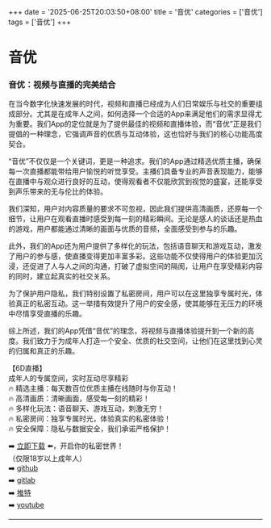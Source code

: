 +++
date = '2025-06-25T20:03:50+08:00'
title = '音优'
categories = ['音优']
tags = ['音优']
+++

# 音优

### 音优：视频与直播的完美结合

在当今数字化快速发展的时代，视频和直播已经成为人们日常娱乐与社交的重要组成部分。尤其是在成年人之间，如何选择一个合适的App来满足他们的需求显得尤为重要。我们App的定位就是为了提供最佳的视频和直播体验，而“音优”正是我们提倡的一种理念，它强调声音的优质与互动体验，这也恰好与我们的核心功能高度契合。

“音优”不仅仅是一个关键词，更是一种追求。我们的App通过精选优质主播，确保每一次直播都能带给用户愉悦的听觉享受。主播们具备专业的声音表现能力，能够在直播中与观众进行良好的互动，使得观看者不仅能欣赏到视觉的盛宴，还能享受到声乐带来的无与伦比的体验。

我们深知，用户对内容质量的要求不可忽视，因此我们提供高清画质，还原每一个细节，让用户在观看直播时感受到每一刻的精彩瞬间。无论是感人的谈话还是热血的游戏，用户都能通过清晰的画面与优质的音频，全面感受到参与的乐趣。

此外，我们的App还为用户提供了多样化的玩法，包括语音聊天和游戏互动，激发了用户的参与感，使直播变得更加丰富多彩。这些功能不仅使得用户的体验更加沉浸，还促进了人与人之间的沟通，打破了虚拟空间的隔阂，让用户在享受精彩内容的同时，建立起真实的社交关系。

为了保护用户隐私，我们特别设置了私密房间，用户可以在这里独享专属时光，体验真正的私密互动。这一举措有效提升了用户的安全感，使其能够在无压力的环境中尽情享受直播的乐趣。

综上所述，我们的App凭借“音优”的理念，将视频与直播体验提升到一个新的高度。我们致力于为成年人打造一个安全、优质的社交空间，让他们在这里找到心灵的归属和真正的乐趣。

【6D直播】  
成年人的专属空间，实时互动尽享精彩  
🔥 精选主播：每天数百位优质主播在线随时与你互动！  
🔥 高清画质：清晰画面，感受每一刻的精彩！  
🔥 多样化玩法：语音聊天、游戏互动，刺激无穷！  
🔥 私密房间：独享专属时光，体验真实的私密体验！  
🔥 安全保障：隐私与数据安全，我们承诺严格保护！  

➡️ [立即下载](https://down123.s3.ap-east-1.amazonaws.com/down/down.html?channelCode=blog) ⬅️，开启你的私密世界！  
（仅限18岁以上成年人）  
➡️ [github](https://aldult-live.github.io/)  
➡️ [gitlab](https://seo-09598d.gitlab.io/)  
➡️ [推特](https://x.com/wegame33)  
➡️ [youtube](https://www.youtube.com/@6Dlive)  

---
